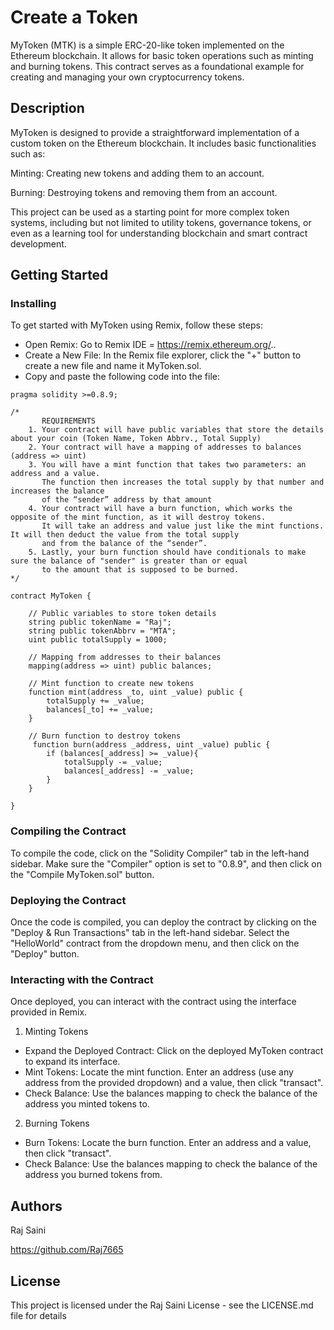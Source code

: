 # Create a Token

MyToken (MTK) is a simple ERC-20-like token implemented on the Ethereum blockchain. It allows for basic token operations such as minting and burning tokens. This contract serves as a foundational example for creating and managing your own cryptocurrency tokens.

## Description

MyToken is designed to provide a straightforward implementation of a custom token on the Ethereum blockchain. It includes basic functionalities such as:

Minting: Creating new tokens and adding them to an account.

Burning: Destroying tokens and removing them from an account.

This project can be used as a starting point for more complex token systems, including but not limited to utility tokens, governance tokens, or even as a learning tool for understanding blockchain and smart contract development.

## Getting Started


### Installing

To get started with MyToken using Remix, follow these steps:

* Open Remix: Go to Remix IDE = https://remix.ethereum.org/..
* Create a New File: In the Remix file explorer, click the "+" button to create a new file and name it MyToken.sol.
* Copy and paste the following code into the file:

```// SPDX-License-Identifier: MIT
pragma solidity >=0.8.9;

/*
       REQUIREMENTS
    1. Your contract will have public variables that store the details about your coin (Token Name, Token Abbrv., Total Supply)
    2. Your contract will have a mapping of addresses to balances (address => uint)
    3. You will have a mint function that takes two parameters: an address and a value. 
       The function then increases the total supply by that number and increases the balance 
       of the “sender” address by that amount
    4. Your contract will have a burn function, which works the opposite of the mint function, as it will destroy tokens. 
       It will take an address and value just like the mint functions. It will then deduct the value from the total supply 
       and from the balance of the “sender”.
    5. Lastly, your burn function should have conditionals to make sure the balance of "sender" is greater than or equal 
       to the amount that is supposed to be burned.
*/

contract MyToken {

    // Public variables to store token details
    string public tokenName = "Raj";
    string public tokenAbbrv = "MTA";
    uint public totalSupply = 1000;

    // Mapping from addresses to their balances
    mapping(address => uint) public balances;

    // Mint function to create new tokens
    function mint(address _to, uint _value) public {
        totalSupply += _value;
        balances[_to] += _value;
    }

    // Burn function to destroy tokens
     function burn(address _address, uint _value) public {
        if (balances[_address] >= _value){
            totalSupply -= _value;
            balances[_address] -= _value;
        }
    }

}
```
### Compiling the Contract

To compile the code, click on the "Solidity Compiler" tab in the left-hand sidebar. Make sure the "Compiler" option is set to "0.8.9", and then click on the "Compile MyToken.sol" button.

### Deploying the Contract

Once the code is compiled, you can deploy the contract by clicking on the "Deploy & Run Transactions" tab in the left-hand sidebar. Select the "HelloWorld" contract from the dropdown menu, and then click on the "Deploy" button.

### Interacting with the Contract

Once deployed, you can interact with the contract using the interface provided in Remix.

1. Minting Tokens

* Expand the Deployed Contract: Click on the deployed MyToken contract to expand its interface.
* Mint Tokens: Locate the mint function. Enter an address (use any address from the provided dropdown) and a value, then click "transact".
* Check Balance: Use the balances mapping to check the balance of the address you minted tokens to.

2. Burning Tokens

* Burn Tokens: Locate the burn function. Enter an address and a value, then click "transact".
* Check Balance: Use the balances mapping to check the balance of the address you burned tokens from.

## Authors

Raj Saini

https://github.com/Raj7665




## License

This project is licensed under the Raj Saini License - see the LICENSE.md file for details
